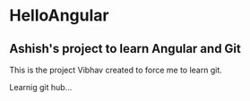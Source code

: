 # HelloAngular
## Ashish's project to learn Angular and Git

This is the project Vibhav created to force me to learn git.

Learnig git hub...